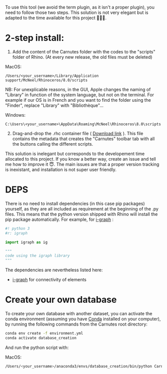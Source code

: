 To use this tool (we avoid the term plugin, as it isn't a proper plugin), you need to follow those two steps. This solution is not very elegant but is adapted to the time available for this project 🏃‍♀️‍➡️. 

# 2-step install:

1)  Add the content of the Carnutes folder with the codes to the "scripts" folder of Rhino. (At every new release, the old files must be deleted)

MacOS:
```
/Users/<your_username>/Library/Application support/McNeel/Rhinoceros/8.0/scripts
```

NB: For unexplicable reasons, in the GUI, Apple changes the naming of "Library" in function of the system language, but not on the terminal. For example if our OS is in French and you want to find the folder using the "Finder", replace "Library" with "Bibliothèque"...

Windows:

```
C:\Users\<your_username>\AppData\Roaming\McNeel\Rhinoceros\8.0\scripts
```

2) Drag-and-drop the .rhc container file ( [Download link](./Carnutes.rhc) ). This file contains the metadata that creates the "Carnutes" toolbar tab with all the buttons calling the different scripts.

This solution is inelegant but corresponds to the developement time allocated to this project. If you know a better way, create an issue and tell me how to improve it 😇. The main issues are that a proper version tracking is inexistant, and installation is not super user friendly.

# DEPS
There is no need to install dependencies (in this case pip packages) yourself, as they are all included as requirement at the beginning of the .py files. This means that the python version shipped with Rhino will install the pip package automatically. For example, for [i-graph](https://igraph.org/) :

```python
#! python 3
#r: igraph

import igraph as ig

"""
code using the igraph library 
"""
```

The dependencies are nevertheless listed here: 

- [i-graph](https://igraph.org/) for connectivity of elements

# Create your own database
To create your own database with another dataset, you can activate the conda environment (assuming you have [Conda](https://docs.conda.io/projects/conda/en/latest/index.html) installed on your computer), by running the following commands from the Carnutes root directory:

```bash
conda env create -f environment.yml
conda activate database_creation
```

And run the python script with: 

MacOS:

```bash
/Users/<your_username>/anaconda3/envs/database_creation/bin/python Carnutes/database_creator.py
```
